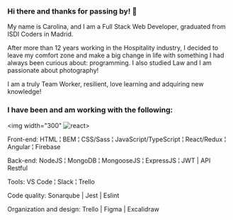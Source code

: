 ### Hi there and thanks for passing by! 📸

My name is Carolina, and I am a Full Stack Web Developer, graduated from ISDI Coders in Madrid.

After more than 12 years working in the Hospitality industry, I decided to leave my comfort zone and make a big change in life with something I had always been curious about: programming.
I also studied Law and I am passionate about photography!

I am a truly Team Worker, resilient, love learning and adquiring new knowledge! 

### I have been and am working with the following:

<img width="300" ![react](https://user-images.githubusercontent.com/94986301/162154997-7448ec6e-5d98-41fc-a504-90a894f7d137.png)>


Front-end: 
HTML ¦ BEM ¦ CSS/Sass ¦ JavaScript/TypeScript ¦ React/Redux ¦ Angular ¦ Firebase

Back-end: 
NodeJS ¦ MongoDB ¦ MongooseJS ¦ ExpressJS ¦ JWT | API Restful

Tools:
VS Code ¦  Slack ¦ Trello

Code quality:
Sonarqube | Jest | Eslint

Organization and design:
Trello | Figma | Excalidraw

<!--
**CarolRdR/CarolRdR** is a ✨ _special_ ✨ repository because its `README.md` (this file) appears on your GitHub profile.

Here are some ideas to get you started:

- 🔭 I’m currently working on ...
- 🌱 I’m currently learning ...
- 👯 I’m looking to collaborate on ...
- 🤔 I’m looking for help with ...
- 💬 Ask me about ...
- 📫 How to reach me: ...
- 😄 Pronouns: ...
- ⚡ Fun fact: ...
-->
